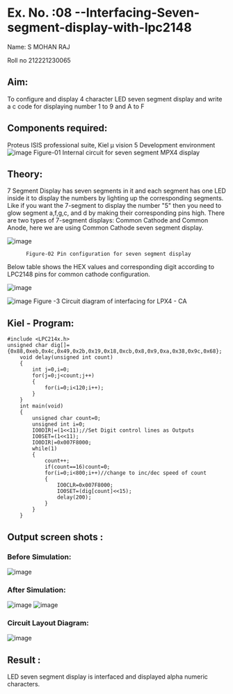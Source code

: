 # Ex. No. :08 --Interfacing-Seven-segment-display-with-lpc2148

Name: S MOHAN RAJ


Roll no 212221230065


## Aim: 
To configure and display 4 character LED seven segment display and write a c code for displaying number 1 to 9 and A to F 
## Components required:
Proteus ISIS professional suite, Kiel μ vision 5 Development environment 
 ![image](https://user-images.githubusercontent.com/36288975/201021692-efa39349-1a3c-4737-aadc-1843b954c78d.png)
Figure-01 Internal circuit for seven segment MPX4 display

## Theory: 

7 Segment Display has seven segments in it and each segment has one LED inside it to display the numbers by lighting up the corresponding segments. Like if you want the 7-segment to display the number "5" then you need to glow segment a,f,g,c, and d by making their corresponding pins high. There are two types of 7-segment displays: Common Cathode and Common Anode, here we are using Common Cathode seven segment display.

   ![image](https://user-images.githubusercontent.com/36288975/201021740-565b47cd-26d8-4e54-a092-eef7a0a85278.png)
 
          Figure-02 Pin configuration for seven segment display  


Below table shows the HEX values and corresponding digit according to LPC2148 pins for common cathode configuration.


![image](https://user-images.githubusercontent.com/94233985/201413708-cbfa5805-76df-42eb-b386-dd40b651ec7b.png)



![image](https://user-images.githubusercontent.com/36288975/201021930-7efe2b15-b0de-4d52-b87d-329fe6b91c89.png)
        Figure -3 Circuit diagram of interfacing for LPX4 - CA

## Kiel - Program:
```
#include <LPC214x.h>
unsigned char dig[]={0x88,0xeb,0x4c,0x49,0x2b,0x19,0x18,0xcb,0x8,0x9,0xa,0x38,0x9c,0x68};
	void delay(unsigned int count)
	{
		int j=0,i=0;
		for(j=0;j<count;j++)
		{
			for(i=0;i<120;i++);
		}
	}
	int main(void)
	{
		unsigned char count=0;
		unsigned int i=0;
		IO0DIR|=(1<<11);//Set Digit control lines as Outputs
		IO0SET=(1<<11);
		IO0DIR|=0x007F8000;
		while(1)
		{
			count++;
			if(count==16)count=0;
			for(i=0;i<800;i++)//change to inc/dec speed of count
			{
				IO0CLR=0x007F8000;
				IO0SET=(dig[count]<<15);
				delay(200);
			}
		}
	}
```


##  Output screen shots :
### Before Simulation:
![image](https://user-images.githubusercontent.com/94233985/201414316-1073d8bf-5ec6-4ffc-b5db-b8efd10454c7.png)



### After Simulation:
![image](https://user-images.githubusercontent.com/94233985/201414535-6621bdfb-1c38-493a-a202-31e826234246.png)
![image](https://user-images.githubusercontent.com/94233985/201414585-0bdea40d-1521-4472-a6de-8e4cdc6de3c6.png)


### Circuit Layout Diagram:
![image](https://user-images.githubusercontent.com/94233985/201414677-3b2c517a-a62d-405b-9f07-7c01c8aab3b8.png)



## Result :
LED seven segment display is interfaced and displayed alpha numeric characters.
